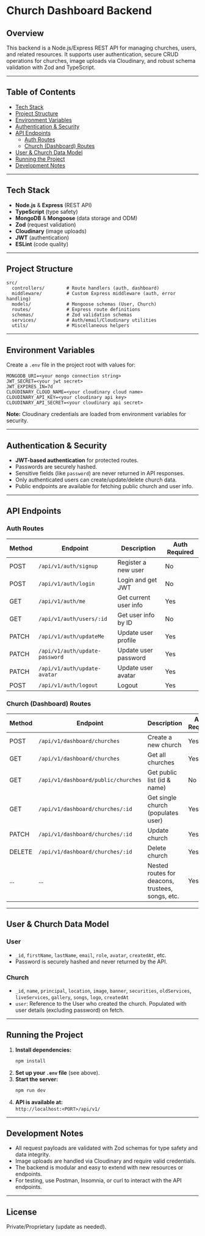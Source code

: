 # Church Dashboard Backend

## Overview

This backend is a Node.js/Express REST API for managing churches, users, and related resources. It supports user authentication, secure CRUD operations for churches, image uploads via Cloudinary, and robust schema validation with Zod and TypeScript.

---

## Table of Contents

- [Tech Stack](#tech-stack)
- [Project Structure](#project-structure)
- [Environment Variables](#environment-variables)
- [Authentication & Security](#authentication--security)
- [API Endpoints](#api-endpoints)
  - [Auth Routes](#auth-routes)
  - [Church (Dashboard) Routes](#church-dashboard-routes)
- [User & Church Data Model](#user--church-data-model)
- [Running the Project](#running-the-project)
- [Development Notes](#development-notes)

---

## Tech Stack

- **Node.js** & **Express** (REST API)
- **TypeScript** (type safety)
- **MongoDB** & **Mongoose** (data storage and ODM)
- **Zod** (request validation)
- **Cloudinary** (image uploads)
- **JWT** (authentication)
- **ESLint** (code quality)

---

## Project Structure

```
src/
  controllers/        # Route handlers (auth, dashboard)
  middleware/         # Custom Express middleware (auth, error handling)
  models/             # Mongoose schemas (User, Church)
  routes/             # Express route definitions
  schemas/            # Zod validation schemas
  services/           # Auth/email/Cloudinary utilities
  utils/              # Miscellaneous helpers
```

---

## Environment Variables

Create a `.env` file in the project root with values for:

```
MONGODB_URI=<your mongo connection string>
JWT_SECRET=<your jwt secret>
JWT_EXPIRES_IN=7d
CLOUDINARY_CLOUD_NAME=<your cloudinary cloud name>
CLOUDINARY_API_KEY=<your cloudinary api key>
CLOUDINARY_API_SECRET=<your cloudinary api secret>
```

**Note:** Cloudinary credentials are loaded from environment variables for security.

---

## Authentication & Security

- **JWT-based authentication** for protected routes.
- Passwords are securely hashed.
- Sensitive fields (like `password`) are never returned in API responses.
- Only authenticated users can create/update/delete church data.
- Public endpoints are available for fetching public church and user info.

---

## API Endpoints

### Auth Routes

| Method | Endpoint                       | Description                    | Auth Required |
|--------|------------------------------- |--------------------------------|--------------|
| POST   | `/api/v1/auth/signup`          | Register a new user            | No           |
| POST   | `/api/v1/auth/login`           | Login and get JWT              | No           |
| GET    | `/api/v1/auth/me`              | Get current user info          | Yes          |
| GET    | `/api/v1/auth/users/:id`       | Get user info by ID            | No           |
| PATCH  | `/api/v1/auth/updateMe`        | Update user profile            | Yes          |
| PATCH  | `/api/v1/auth/update-password` | Update user password           | Yes          |
| PATCH  | `/api/v1/auth/update-avatar`   | Update user avatar             | Yes          |
| POST   | `/api/v1/auth/logout`          | Logout                         | Yes          |

### Church (Dashboard) Routes

| Method | Endpoint                                  | Description                          | Auth Required |
|--------|-------------------------------------------|--------------------------------------|--------------|
| POST   | `/api/v1/dashboard/churches`              | Create a new church                  | Yes          |
| GET    | `/api/v1/dashboard/churches`              | Get all churches                     | Yes          |
| GET    | `/api/v1/dashboard/public/churches`       | Get public list (id & name)          | No           |
| GET    | `/api/v1/dashboard/churches/:id`          | Get single church (populates user)   | Yes          |
| PATCH  | `/api/v1/dashboard/churches/:id`          | Update church                        | Yes          |
| DELETE | `/api/v1/dashboard/churches/:id`          | Delete church                        | Yes          |
| ...    | ...                                       | Nested routes for deacons, trustees, songs, etc. | Yes          |

---

## User & Church Data Model

### User

- `_id`, `firstName`, `lastName`, `email`, `role`, `avatar`, `createdAt`, etc.
- Password is securely hashed and never returned by the API.

### Church

- `_id`, `name`, `principal`, `location`, `image`, `banner`, `securities`, `oldServices`, `liveServices`, `gallery`, `songs`, `logo`, `createdAt`
- `user`: Reference to the User who created the church. Populated with user details (excluding password) on fetch.

---

## Running the Project

1. **Install dependencies:**
   ```sh
   npm install
   ```
2. **Set up your `.env` file** (see above).
3. **Start the server:**
   ```sh
   npm run dev
   ```
4. **API is available at:**  
   `http://localhost:<PORT>/api/v1/`

---

## Development Notes

- All request payloads are validated with Zod schemas for type safety and data integrity.
- Image uploads are handled via Cloudinary and require valid credentials.
- The backend is modular and easy to extend with new resources or endpoints.
- For testing, use Postman, Insomnia, or curl to interact with the API endpoints.

---

## License

Private/Proprietary (update as needed).
